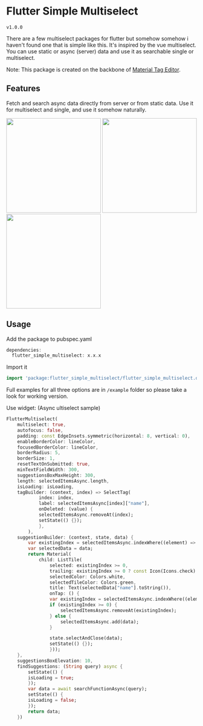 # Flutter Simple Multiselect

`v1.0.0`

There are a few multiselect packages for flutter but somehow somehow i haven't found one that is simple like this. It's inspired by the vue multiselect. You can use static or async (server) data and use it as searchable single or multiselect.

Note: This package is created on the backbone of [Material Tag Editor](https://github.com/panuavakul/material_tag_editor).

## Features

Fetch and search async data directly from server or from static data. Use it for multiselect and single, and use it somehow naturally.

<p float="left">
  <img src="https://user-images.githubusercontent.com/30495155/212550777-b2b995da-6543-4f17-8acd-ec6506c0bfed.gif" width="250" />
  <img src="https://user-images.githubusercontent.com/30495155/212550796-708cf939-557e-458c-8f76-23ff9f0d44f2.gif" width="250" />
  <img src="https://user-images.githubusercontent.com/30495155/212550751-6d4f6944-dc8b-4980-aa5e-b3a674f5168d.gif" width="250" />
</p>

## Usage

Add the package to pubspec.yaml

```dart
dependencies:
  flutter_simple_multiselect: x.x.x
```

Import it

```dart
import 'package:flutter_simple_multiselect/flutter_simple_multiselect.dart';
```

Full examples for all three options are in `/example` folder so please take a look for working version.

Use widget: (Async ultiselect sample)

```dart
FlutterMultiselect(
    multiselect: true,
    autofocus: false,
    padding: const EdgeInsets.symmetric(horizontal: 8, vertical: 0),
    enableBorderColor: lineColor,
    focusedBorderColor: lineColor,
    borderRadius: 5,
    borderSize: 1,
    resetTextOnSubmitted: true,
    minTextFieldWidth: 300,
    suggestionsBoxMaxHeight: 300,
    length: selectedItemsAsync.length,
    isLoading: isLoading,
    tagBuilder: (context, index) => SelectTag(
            index: index,
            label: selectedItemsAsync[index]["name"],
            onDeleted: (value) {
            selectedItemsAsync.removeAt(index);
            setState(() {});
            },
        ),
    suggestionBuilder: (context, state, data) {
        var existingIndex = selectedItemsAsync.indexWhere((element) => element["uuid"] == data["uuid"]);
        var selectedData = data;
        return Material(
            child: ListTile(
                selected: existingIndex >= 0,
                trailing: existingIndex >= 0 ? const Icon(Icons.check) : null,
                selectedColor: Colors.white,
                selectedTileColor: Colors.green,
                title: Text(selectedData["name"].toString()),
                onTap: () {
                var existingIndex = selectedItemsAsync.indexWhere((element) => element["uuid"] == data["uuid"]);
                if (existingIndex >= 0) {
                    selectedItemsAsync.removeAt(existingIndex);
                } else {
                    selectedItemsAsync.add(data);
                }

                state.selectAndClose(data);
                setState(() {});
                }));
    },
    suggestionsBoxElevation: 10,
    findSuggestions: (String query) async {
        setState(() {
        isLoading = true;
        });
        var data = await searchFunctionAsync(query);
        setState(() {
        isLoading = false;
        });
        return data;
    })
```
